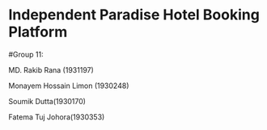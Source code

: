 # Independent Paradise Hotel Booking Platform

#Group 11:

MD. Rakib Rana (1931197)

Monayem Hossain Limon (1930248)

Soumik Dutta(1930170)

Fatema Tuj Johora(1930353)

